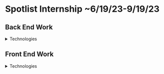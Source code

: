 # Spotlist Internship ~6/19/23-9/19/23

## Back End Work
<details close>
     <summary> Technologies </summary>
     <p> Django (Python), PostgreSQL </p>
</details>

## Front End Work
<details close>
     <summary> Technologies </summary>
     <p> React Native, Expo Go, Redux, etc. </p>
</details>